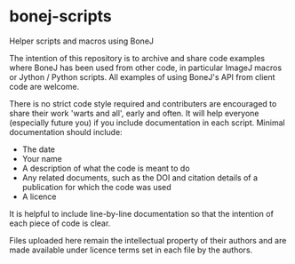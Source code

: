 # bonej-scripts
Helper scripts and macros using BoneJ

The intention of this repository is to archive and share code examples where BoneJ has been used from other code, in particular ImageJ macros or Jython / Python scripts. All examples of using BoneJ's API from client code are welcome.

There is no strict code style required and contributers are encouraged to share their work 'warts and all', early and often. It will help everyone (especially future you) if you include documentation in each script. Minimal documentation should include:

- The date
- Your name
- A description of what the code is meant to do
- Any related documents, such as the DOI and citation details of a publication for which the code was used
- A licence

It is helpful to include line-by-line documentation so that the intention of each piece of code is clear.

Files uploaded here remain the intellectual property of their authors and are made available under licence terms set in each file by the authors.
